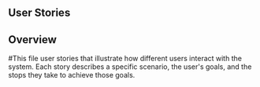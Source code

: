 ## User Stories

## Overview

#This file user stories that illustrate how different users interact with the system. Each story describes a specific scenario, the user's goals, and the stops they take to achieve those goals.
